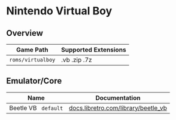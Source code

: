 # Nintendo Virtual Boy

## Overview

| Game Path | Supported Extensions |
| --- | --- |
| `roms/virtualboy` | .vb .zip .7z |

## Emulator/Core

| Name | Documentation |
| --- | --- |
| Beetle VB &nbsp; `default` | [docs.libretro.com/library/beetle_vb](https://docs.libretro.com/library/beetle_vb/) |
